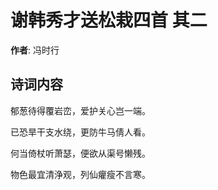 # 谢韩秀才送松栽四首  其二

**作者**: 冯时行

## 诗词内容

郁葱待得覆岩峦，爱护关心岂一端。

已恐旱干支水绕，更防牛马倩人看。

何当倚杖听萧瑟，便欲从渠号懒残。

物色最宜清浄观，列仙癯瘦不言寒。

